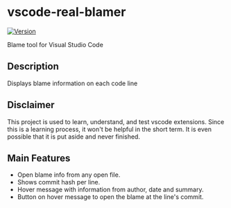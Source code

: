 # vscode-real-blamer

[![Version](https://img.shields.io/badge/version-0.0.1-blue)](https://github.com/casensiom/vscode-real-blamer)

Blame tool for Visual Studio Code

## Description

Displays blame information on each code line

## Disclaimer

This project is used to learn, understand, and test vscode extensions.
Since this is a learning process, it won't be helpful in the short term. It is even possible that it is put aside and never finished.

## Main Features

 - Open blame info from any open file.
 - Shows commit hash per line.
 - Hover message with information from author, date and summary.
 - Button on hover message to open the blame at the line's commit.
